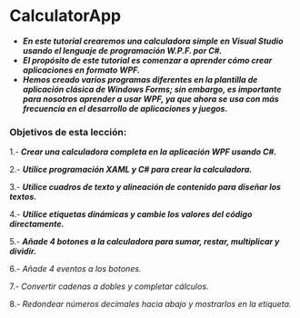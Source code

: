 # CalculatorApp

- **_En este tutorial crearemos una calculadora simple en Visual Studio usando el lenguaje de programación W.P.F. por C#._**
- **_El propósito de este tutorial es comenzar a aprender cómo crear aplicaciones en formato WPF._**
- **_Hemos creado varios programas diferentes en la plantilla de aplicación clásica de Windows Forms; sin embargo, es importante para nosotros aprender a usar WPF, ya que ahora se usa con más frecuencia en el desarrollo de aplicaciones y juegos._**

### Objetivos de esta lección:

1.- **_Crear una calculadora completa en la aplicación WPF usando C#._**

2.- **_Utilice programación XAML y C# para crear la calculadora._**

3.- **_Utilice cuadros de texto y alineación de contenido para diseñar los textos._**

4.- **_Utilice etiquetas dinámicas y cambie los valores del código directamente._**

5.- **_Añade 4 botones a la calculadora para sumar, restar, multiplicar y dividir._**

6.- _Añade 4 eventos a los botones._

7.- _Convertir cadenas a dobles y completar cálculos._

8.- _Redondear números decimales hacia abajo y mostrarlos en la etiqueta._
